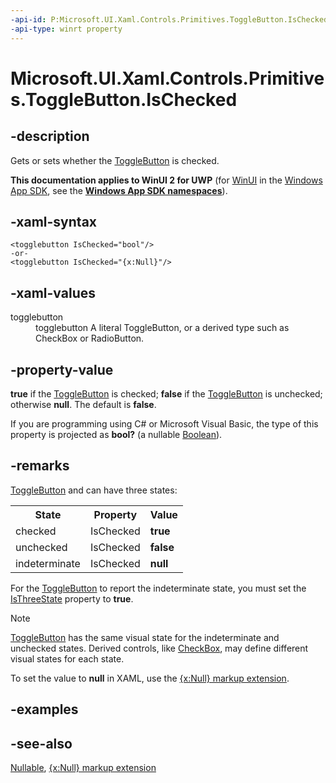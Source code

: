 ```yaml
---
-api-id: P:Microsoft.UI.Xaml.Controls.Primitives.ToggleButton.IsChecked
-api-type: winrt property
---
```


<!-- Property syntax
public Windows.Foundation.IReference<bool> IsChecked { get;  set; }
-->

# Microsoft.UI.Xaml.Controls.Primitives.ToggleButton.IsChecked

## -description
Gets or sets whether the [ToggleButton](togglebutton.md) is checked.

**This documentation applies to WinUI 2 for UWP** (for [WinUI](/windows/apps/winui/winui3/) in the [Windows App SDK](/windows/apps/windows-app-sdk/), see the **[Windows App SDK namespaces](/windows/windows-app-sdk/api/winrt/)**).

## -xaml-syntax
```xaml
<togglebutton IsChecked="bool"/>
-or-
<togglebutton IsChecked="{x:Null}"/>
```


## -xaml-values
<dl><dt>togglebutton</dt><dd>togglebutton A literal ToggleButton, or a derived type such as CheckBox or RadioButton.</dd>
</dl>

## -property-value
**true** if the [ToggleButton](togglebutton.md) is checked; **false** if the [ToggleButton](togglebutton.md) is unchecked; otherwise **null**. The default is **false**.

<!--Projection dochack:-->
If you are programming using C# or Microsoft Visual Basic, the type of this property is projected as **bool?** (a nullable [Boolean](/dotnet/api/system.boolean?view=dotnet-uwp-10.0&preserve-view=true)).

## -remarks
[ToggleButton](togglebutton.md) and can have three states: <table>
   <tr><th>State</th><th>Property</th><th>Value</th></tr>
   <tr><td>checked</td><td>IsChecked</td><td><b>true</b></td></tr>
   <tr><td>unchecked</td><td>IsChecked</td><td><b>false</b></td></tr>
   <tr><td>indeterminate</td><td>IsChecked</td><td><b>null</b></td></tr>
</table>

 For the [ToggleButton](togglebutton.md) to report the indeterminate state, you must set the [IsThreeState](togglebutton_isthreestate.md) property to **true**.

> [!NOTE]
> [ToggleButton](togglebutton.md) has the same visual state for the indeterminate and unchecked states. Derived controls, like [CheckBox](../microsoft.ui.xaml.controls/checkbox.md), may define different visual states for each state.

To set the value to **null** in XAML, use the [{x:Null} markup extension](/windows/uwp/xaml-platform/x-null-markup-extension).

## -examples

## -see-also
[Nullable](/dotnet/api/system.nullable-1?view=dotnet-uwp-10.0&preserve-view=true), [{x:Null} markup extension](/windows/uwp/xaml-platform/x-null-markup-extension)
